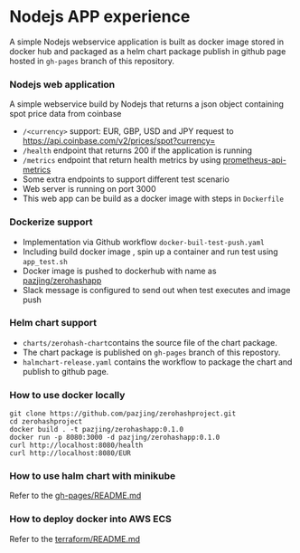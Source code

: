 # Nodejs APP experience

 A simple Nodejs webservice application is built as docker image stored in docker hub and packaged as a helm chart package publish in github page hosted in `gh-pages` branch of this repository.

 ### Nodejs web application
 A simple webservice build by Nodejs that returns a json object containing spot price data from coinbase 
-  `/<currency>` support: EUR, GBP, USD and JPY request to https://api.coinbase.com/v2/prices/spot?currency=<currency>
- `/health` endpoint that returns 200 if the application is running
- `/metrics` endpoint that return health metrics by using  [prometheus-api-metrics](https://www.npmjs.com/package/prometheus-api-metrics)
- Some extra endpoints to support different test scenario
- Web server is running on port 3000
- This web app can be build as a docker image with steps in `Dockerfile` 

### Dockerize support 
-  Implementation via Github workflow `docker-buil-test-push.yaml` 
-  Including build docker image , spin up a container and run test using `app_test.sh`
-  Docker image is pushed to dockerhub with name as  [pazjing/zerohashapp](https://hub.docker.com/repository/docker/pazjing/zerohashapp) 
-  Slack message is configured to send out when test executes and image push

### Helm chart support 
-  `charts/zerohash-chart`contains the source file of the chart package.
- The chart package is published on `gh-pages` branch of this repostory.
- `halmchart-release.yaml` contains the workflow to package the chart and publish to github page.

### How to use docker locally
``` 
git clone https://github.com/pazjing/zerohashproject.git
cd zerohashproject
docker build . -t pazjing/zerohashapp:0.1.0
docker run -p 8080:3000 -d pazjing/zerohashapp:0.1.0
curl http://localhost:8080/health
curl http://localhost:8080/EUR
```

### How to use halm chart with minikube
Refer to the [gh-pages/README.md](https://github.com/pazjing/zerohashproject/blob/gh-pages/README.md)

### How to deploy docker into AWS ECS
Refer to the [terraform/README.md](https://github.com/pazjing/zerohashproject/blob//main/terraform/README.md)

